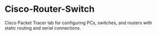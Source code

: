 # Cisco-Router-Switch
Cisco Packet Tracer lab for configuring PCs, switches, and routers with static routing and serial connections.
